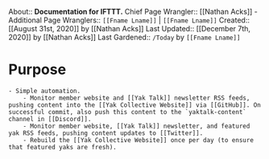 About:: __Documentation for IFTTT.__
Chief Page Wrangler:: [[Nathan Acks]]
    - Additional Page Wranglers:: `[[Fname Lname]]` | `[[Fname Lname]]`
Created:: [[August 31st, 2020]] by [[Nathan Acks]]
Last Updated:: [[December 7th, 2020]] by [[Nathan Acks]]
Last Gardened:: `/Today` by `[[Fname Lname]]`
# Purpose
    - Simple automation.
        - Monitor member website and [[Yak Talk]] newsletter RSS feeds, pushing content into the [[Yak Collective Website]] via [[GitHub]]. On successful commit, also push this content to the `yaktalk-content` channel in [[Discord]].
        - Monitor member website, [[Yak Talk]] newsletter, and featured yak RSS feeds, pushing content updates to [[Twitter]].
        - Rebuild the [[Yak Collective Website]] once per day (to ensure that featured yaks are fresh).
